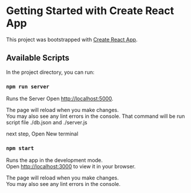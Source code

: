 # Getting Started with Create React App

This project was bootstrapped with [Create React App](https://github.com/facebook/create-react-app).

## Available Scripts

In the project directory, you can run:

### `npm run server`

Runs the Server
Open [http://localhost:5000](http://localhost:5000).

The page will reload when you make changes.\
You may also see any lint errors in the console.
That command will be run script file ./db.json  and ./server.js

next step, Open New terminal
### `npm start`

Runs the app in the development mode.\
Open [http://localhost:3000](http://localhost:3000) to view it in your browser.

The page will reload when you make changes.\
You may also see any lint errors in the console.


